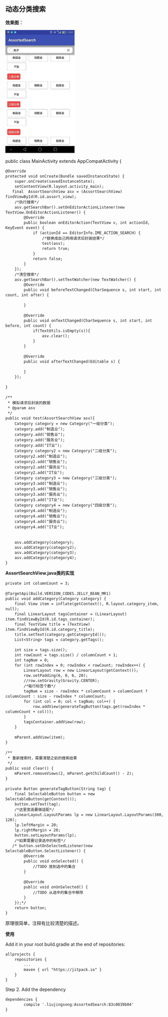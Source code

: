 
## 动态分类搜索

**效果图：**

![search_tag.jpg](/art/search_tag.jpg)

public class MainActivity extends AppCompatActivity {

    @Override
    protected void onCreate(Bundle savedInstanceState) {
        super.onCreate(savedInstanceState);
        setContentView(R.layout.activity_main);
       final  AssortSearchView asv = (AssortSearchView) findViewById(R.id.assort_view);
        /*执行搜索*/
        asv.getSearchBar().setOnEditorActionListener(new TextView.OnEditorActionListener() {
            @Override
            public boolean onEditorAction(TextView v, int actionId, KeyEvent event) {
                if (actionId == EditorInfo.IME_ACTION_SEARCH) {
                    /*替换成自己网络请求后封装结果*/
                    test(asv);
                    return true;
                }
                return false;
            }
        });
        /*清空搜索*/
        asv.getSearchBar().setTextWatcher(new TextWatcher() {
            @Override
            public void beforeTextChanged(CharSequence s, int start, int count, int after) {

            }

            @Override
            public void onTextChanged(CharSequence s, int start, int before, int count) {
                if(TextUtils.isEmpty(s)){
                    asv.clear();
                }
            }

            @Override
            public void afterTextChanged(Editable s) {

            }
        });

    }

    /**
     * 模拟请求后封装的数据
     * @param asv
     */
    public void test(AssortSearchView asv){
        Category category = new Category("一级分类");
        category.add("制造业");
        category.add("销售业");
        category.add("服务业");
        category.add("IT业");
        Category category2 = new Category("二级分类");
        category2.add("制造业");
        category2.add("销售业");
        category2.add("服务业");
        category2.add("IT业");
        Category category3 = new Category("三级分类");
        category3.add("制造业");
        category3.add("销售业");
        category3.add("服务业");
        category3.add("IT业");
        Category category4 = new Category("四级分类");
        category4.add("制造业");
        category4.add("销售业");
        category4.add("服务业");
        category4.add("IT业");


        asv.addCategory(category);
        asv.addCategory(category2);
        asv.addCategory(category3);
        asv.addCategory(category4);
    }

**AssortSearchView.java类的实现**


    private int columnCount = 3;

    @TargetApi(Build.VERSION_CODES.JELLY_BEAN_MR1)
    public void addCategory(Category category) {
        final View item = inflate(getContext(), R.layout.category_item, null);
        final LinearLayout tagsContainer = (LinearLayout) item.findViewById(R.id.tags_container);
        final TextView title = (TextView) item.findViewById(R.id.category_title);
        title.setText(category.getCategoryId());
        List<String> tags = category.getTags();

        int size = tags.size();
        int rowCount = tags.size() / columnCount + 1;
        int tagNum = 0;
        for (int rowIndex = 0; rowIndex < rowCount; rowIndex++) {
            LinearLayout row = new LinearLayout(getContext());
            row.setPadding(6, 0, 6, 20);
            //row.setGravity(Gravity.CENTER);
            /*每行标签个数*/
            tagNum = size - rowIndex * columnCount > columnCount ? columnCount : size - rowIndex * columnCount;
            for (int col = 0; col < tagNum; col++) {
                row.addView(generateTagButton(tags.get(rowIndex * columnCount + col)));
            }
            tagsContainer.addView(row);
        }

        mParent.addView(item);
    }

    /**
     * 重新搜索时，需要清楚之前的搜索结果
     */
    public void clear() {
        mParent.removeViews(2, mParent.getChildCount() - 2);
    }

    private Button generateTagButton(String tag) {
        final SelectableButton button = new SelectableButton(getContext());
        button.setText(tag);
        /*这里宽高要做适配*/
        LinearLayout.LayoutParams lp = new LinearLayout.LayoutParams(300, 120);
        lp.leftMargin = 20;
        lp.rightMargin = 20;
        button.setLayoutParams(lp);
        /*如果需要记录选中的标签*/
       /* button.setOnSelectedListener(new SelectableButton.SelectListener() {
            @Override
            public void onSelected() {
                //TODO 放到选中的集合
            }

            @Override
            public void onUnSelected() {
                //TODO 从选中的集合中移除
            }
        });*/
        return button;
    }


原理很简单，注释有比较清楚的描述。

**使用**

Add it in your root build.gradle at the end of repositories:

	allprojects {
		repositories {
			...
			maven { url "https://jitpack.io" }
		}
	}
Step 2. Add the dependency

	dependencies {
	        compile '.liujingsong:AssortedSearch:83c0839b04'
	}
